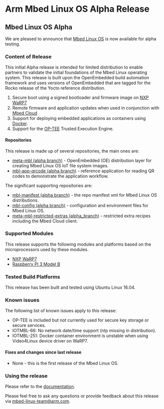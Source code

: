 # Arm Mbed Linux OS Alpha Release

## Mbed Linux OS Alpha
We are pleased to announce that [Mbed Linux OS][mbl-linux-release] is now available for alpha testing.

### Content of Release
This initial Alpha release is intended for limited distribution to enable partners to validate the initial foundations of the Mbed Linux operating system. This release is built upon the OpenEmbedded build automation framework and uses versions of OpenEmbedded that are tagged for the Rocko release of the Yocto reference distribution.

1. Secure boot using a signed bootloader and firmware image on [NXP WaRP7][nxp-warp7]
2. Remote firmware and application updates when used in conjunction with [Mbed Cloud][mbed-cloud]
3. Support for deploying embedded applications as containers using [Docker][docker].
4. Support for the [OP-TEE][op-tee] Trusted Execution Engine.

#### Repositories
This release is made up of several repositories, the main ones are:

* [meta-mbl (alpha branch)][meta-mbl] - OpenEmbedded (OE) distribution layer for creating Mbed Linux OS IoT file system images.
* [mbl-app-qrcode (alpha branch)][mbl-app-qrcode] - reference application for reading QR codes to demonstrate the application workflow.

The significant supporting repositories are:

* [mbl-manifest (alpha branch)][mbl-manifest] - the repo manifest xml for Mbed Linux OS distributions.
* [mbl-config (alpha branch)][mbl-config] - configuration and environment files for Mbed Linux OS.
* [meta-mbl-restricted-extras (alpha_branch)][meta-mbl-restricted-extras] - restricted extra recipes including the Mbed Cloud client.

### Supported Modules
This release supports the following modules and platforms based on the microprocessors used by these modules.

* [NXP WaRP7][nxp-warp7]
* [Raspberry PI 3 Model B][rpi3-modelb]

### Tested Build Platforms
This release has been built and tested using Ubuntu Linux 16.04.

### Known issues
The following list of known issues apply to this release:

* OP-TEE is included but not currently used for secure key storage or secure services.
* IOTMBL-66: No network date/time support (ntp missing in distribution).
* IOTMBL-251: Docker container environment is unstable when using Video4Linux device driver on WaRP7.

#### Fixes and changes since last release

* None - this is the first release of the Mbed Linux OS.

### Using the release

Please refer to the [documentation][mbl-documentation].

Please feel free to ask any questions or provide feedback about this release via [mbed-linux-team@arm.com][mbl-team-email].


[mbl-documentation]: https://github.com/ARMmbed/meta-mbl/tree/alpha/docs
[mbl-linux-release]: https://github.com/ARMmbed/meta-mbl/releases/tag/alpha
[meta-mbl]: https://github.com/ARMmbed/meta-mbl/tree/alpha
[mbl-app-qrcode]: https://github.com/ARMmbed/mbl-app-qrcode/tree/alpha
[mbl-manifest]: https://github.com/ARMmbed/mbl-manifest/tree/alpha
[mbl-config]: https://github.com/ARMmbed/mbl-config/tree/alpha
[meta-mbl-restricted-extras]: https://github.com/ARMmbed/meta-mbl-restricted-extras/tree/alpha
[mbl-cloud-client-restricted]: https://github.com/ARMmbed/mbl-cloud-client-restricted

[mbl-team-email]: mailto:mbed-linux-team@arm.com
[mbed-cloud]: https://cloud.mbed.com/docs/v1.2/introduction/update.html
[op-tee]: https://www.op-tee.org/
[docker]: https://www.docker.com/
[nxp-warp7]: https://www.nxp.com/support/developer-resources/reference-designs/warp7-next-generation-iot-and-wearable-development-platform:WARP7
[rpi3-modelb]: https://www.raspberrypi.org/products/raspberry-pi-3-model-b/
